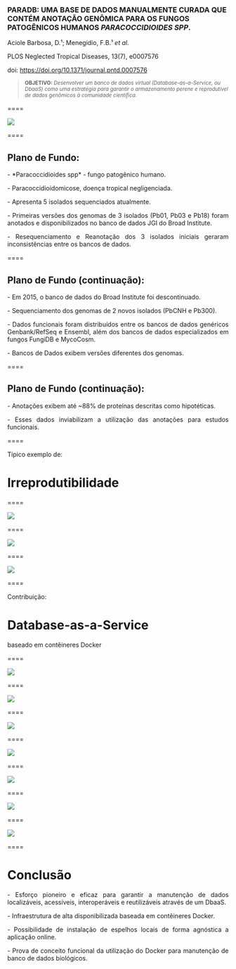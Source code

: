 ### PARADB: UMA BASE DE DADOS MANUALMENTE CURADA QUE CONTÉM ANOTAÇÃO GENÔMICA PARA OS FUNGOS PATOGÊNICOS HUMANOS *PARACOCCIDIOIDES SPP*.

Aciole Barbosa, D.¹; Menegidio, F.B.¹ *et al.*

PLOS Neglected Tropical Diseases, 13(7), e0007576

doi: https://doi.org/10.1371/journal.pntd.0007576

> <small> **OBJETIVO:** *Desenvolver um banco de dados virtual (Database-as-a-Service, ou DbaaS) como uma estratégia para garantir o armazenamento perene e reprodutível de dados genômicos à comunidade científica.* </small>

====

<img src="img/FIG32.png" style="background:none; border:none; box-shadow:none;">

====

## Plano de Fundo:

<p class="fragment" align="justify" data-fragment-index="1"> - *Paracoccidioides spp* - fungo patogênico humano. </p>
<p class="fragment" align="justify" data-fragment-index="2"> - Paracoccidioidomicose, doença tropical negligenciada. </p>
<p class="fragment" align="justify" data-fragment-index="3"> - Apresenta 5 isolados sequenciados atualmente. </p>
<p class="fragment" align="justify" data-fragment-index="5"> - Primeiras versões dos genomas de 3 isolados (Pb01, Pb03 e Pb18) foram anotados e disponibilizados no banco de dados JGI do Broad Institute.</p>
<p class="fragment" align="justify" data-fragment-index="6"> - Resequenciamento e Reanotação dos 3 isolados iniciais geraram inconsistências entre os bancos de dados. </p>

====

## Plano de Fundo (continuação):

<p class="fragment" align="justify" data-fragment-index="1"> - Em 2015, o banco de dados do Broad Institute foi descontinuado.</p>
<p class="fragment" align="justify" data-fragment-index="2"> - Sequenciamento dos genomas de 2 novos isolados (PbCNH e Pb300).</p>
<p class="fragment" align="justify" data-fragment-index="3"> - Dados funcionais foram distribuídos entre os bancos de dados genéricos Genbank/RefSeq e Ensembl, além dos bancos de dados especializados em fungos FungiDB e MycoCosm. </p>
<p class="fragment" align="justify" data-fragment-index="4"> - Bancos de Dados exibem versões diferentes dos genomas. </p>

====

## Plano de Fundo (continuação):

<p class="fragment" align="justify" data-fragment-index="1"> - Anotações exibem até ~88% de proteínas descritas como hipotéticas.</p>
<p class="fragment" align="justify" data-fragment-index="2"> - Esses dados inviabilizam a utilização das anotações para estudos funcionais.</p>

====

Típico exemplo de:

# Irreprodutibilidade

====

<img src="img/FIG49.png" style="background:none; border:none; box-shadow:none;">

====

<img src="img/FIG50.jpg" style="background:none; border:3; box-shadow:none;">

====

<img src="img/FIG51.png" style="background:none; border:3; box-shadow:none;">

====

Contribuição:

# Database-as-a-Service

baseado em contêineres Docker

====

<img src="img/FIG52.jpg" style="background:none; border:none; box-shadow:none;">

====

<img src="img/FIG53.png" style="background:none; border:none; box-shadow:none;">

====

<img src="img/FIG54.png" style="background:none; border:none; box-shadow:none;">

====

<img src="img/FIG55.png" style="background:none; border:none; box-shadow:none;">

====

<img src="img/FIG56.png" style="background:none; border:none; box-shadow:none;">

====

<img src="img/FIG57.png" style="background:none; border:none; box-shadow:none;">

====

<img src="img/FIG58.png" style="background:none; border:none; box-shadow:none;">

====

# Conclusão

<p class="fragment" align="justify" data-fragment-index="1"> - Esforço pioneiro e eficaz para garantir a manutenção de dados localizáveis, acessíveis, interoperáveis e reutilizáveis através de um DbaaS. </p>

<p class="fragment" align="justify" data-fragment-index="2"> - Infraestrutura de alta disponibilizada baseada em contêineres Docker. </p>

<p class="fragment" align="justify" data-fragment-index="3"> - Possibilidade de instalação de espelhos locais de forma agnóstica a aplicação online. </p>

<p class="fragment" align="justify" data-fragment-index="4"> - Prova de conceito funcional da utilização do Docker para manutenção de banco de dados biológicos.</p>
